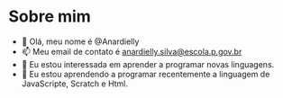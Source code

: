 # Sobre mim
- 👋 Olá, meu nome é @Anardielly
- 📫 Meu email de contato é anardielly.silva@escola.p.gov.br
- 🌱 Eu estou interessada em aprender a programar novas linguagens.
- 💞️ Eu estou aprendendo a programar recentemente a linguagem de JavaScripte, Scratch e Html.
